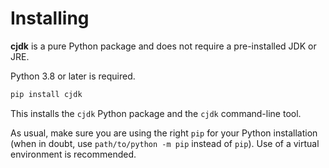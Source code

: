 <!--
This file is part of cjdk.
Copyright 2022, Board of Regents of the University of Wisconsin System
SPDX-License-Identifier: MIT
--->

# Installing

**cjdk** is a pure Python package and does not require a pre-installed JDK or
JRE.

Python 3.8 or later is required.

```sh
pip install cjdk
```

This installs the `cjdk` Python package and the `cjdk` command-line tool.

As usual, make sure you are using the right `pip` for your Python installation
(when in doubt, use `path/to/python -m pip` instead of `pip`). Use of a virtual
environment is recommended.
